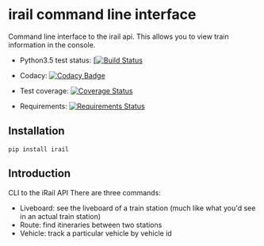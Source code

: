 # irail command line interface
Command line interface to the irail api. This allows you to view train information in the console.

- Python3.5 test status: [[![Build Status](https://travis-ci.org/Ben-Baert/irail-cli.svg?branch=master)](https://travis-ci.org/Ben-Baert/irail-cli)

- Codacy: [![Codacy Badge](https://api.codacy.com/project/badge/grade/24e4b68dddec47b49c1147a44f5a7c04)](https://www.codacy.com/app/ben_b/iRail-command-line-tools)

- Test coverage: [![Coverage Status](https://coveralls.io/repos/github/Ben-Baert/iRail-command-line-tools/badge.svg?branch=master)](https://coveralls.io/github/Ben-Baert/iRail-command-line-tools?branch=master)

- Requirements: [![Requirements Status](https://requires.io/github/Ben-Baert/iRail-command-line-tools/requirements.svg?branch=master)](https://requires.io/github/Ben-Baert/iRail-command-line-tools/requirements/?branch=master)

## Installation
```
pip install irail
```

## Introduction
CLI to the iRail API
There are three commands:
   - Liveboard: see the liveboard of a train station (much like what you'd see in an actual train station)
   - Route: find itineraries between two stations
   - Vehicle: track a particular vehicle by vehicle id 

